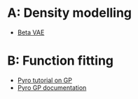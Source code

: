 # A: Density modelling

- [Beta VAE](https://paperswithcode.com/paper/beta-vae-learning-basic-visual-concepts-with) 

# B: Function fitting

- [Pyro tutorial on GP](https://pyro.ai/examples/gp.html)
- [Pyro GP documentation](https://docs.pyro.ai/en/stable/contrib.gp.html)
